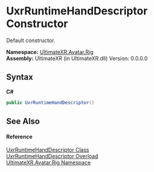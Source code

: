 # UxrRuntimeHandDescriptor Constructor 
 

Default constructor.

**Namespace:**&nbsp;<a href="N_UltimateXR_Avatar_Rig">UltimateXR.Avatar.Rig</a><br />**Assembly:**&nbsp;UltimateXR (in UltimateXR.dll) Version: 0.0.0.0

## Syntax

**C#**<br />
``` C#
public UxrRuntimeHandDescriptor()
```


## See Also


#### Reference
<a href="T_UltimateXR_Avatar_Rig_UxrRuntimeHandDescriptor">UxrRuntimeHandDescriptor Class</a><br /><a href="Overload_UltimateXR_Avatar_Rig_UxrRuntimeHandDescriptor__ctor">UxrRuntimeHandDescriptor Overload</a><br /><a href="N_UltimateXR_Avatar_Rig">UltimateXR.Avatar.Rig Namespace</a><br />